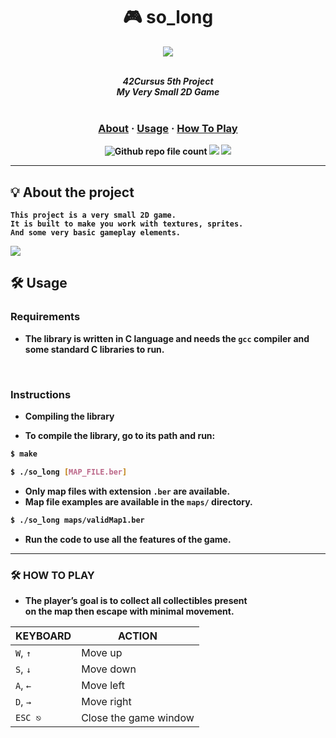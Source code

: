 <div align=center >
<h1>🎮 so_long</h1>
<a href="https://github.com/h-beeen/42cursus/tree/master/so_long"><img src="https://github.com/h-beeen/42cursus/assets/112257466/d66ae677-3a70-42ff-81b5-3a31e02af864"/></a>
</div>
<br/>

<p align="center">
	<b><i>42Cursus 5th Project<br/>
  	My Very Small 2D Game</i></br></br>
</p>
	<h3 align="center">
	<a href="https://github.com/h-beeen/42cursus/tree/master/so_long#-about-the-project">About</a>
	<span> · </span>
	<a href="https://github.com/h-beeen/42cursus/tree/master/so_long#%EF%B8%8F-usage">Usage</a>
	<span> · </span>
	<a href="https://github.com/h-beeen/42cursus/tree/master/so_long#%EF%B8%8F-usage">How To Play</a>
	</h3>
	<p align="center">
	<img alt="Github repo file count" src="https://img.shields.io/github/directory-file-count/h-beeen/42Cursus/so_long/so_long?logo=c&style=for-the-badge" /> <img src="https://img.shields.io/badge/100/100-007396?style=for-the-badge&logo=42&label=Score&logoColor=white&color=darkgreen"> <img src="https://img.shields.io/badge/2023&brvbar;06&brvbar;17-007396?style=for-the-badge&logo=Starship&label=completed&logoColor=white&color=black">
	</p>

---

## 💡 About the project

	This project is a very small 2D game.
	It is built to make you work with textures, sprites.
	And some very basic gameplay elements.

![](https://github-production-user-asset-6210df.s3.amazonaws.com/112257466/244761187-95f1c4a1-e968-4952-b12c-222a738ba840.png?X-Amz-Algorithm=AWS4-HMAC-SHA256&X-Amz-Credential=AKIAIWNJYAX4CSVEH53A%2F20230618%2Fus-east-1%2Fs3%2Faws4_request&X-Amz-Date=20230618T090631Z&X-Amz-Expires=300&X-Amz-Signature=e72ae0623c199af502935cebcf281992bec4c6760ac1c2e7459ae8317a588605&X-Amz-SignedHeaders=host&actor_id=112257466&key_id=0&repo_id=593634376)	

## 🛠️ Usage

### Requirements

- The library is written in C language and needs the **`gcc` compiler** and some standard **C libraries** to run.

<br/>

### Instructions

- Compiling the library

- To compile the library, go to its path and run:

```bash
$ make

$ ./so_long [MAP_FILE.ber]
```
- Only map files with extension `.ber` are available.
- Map file examples are available in the `maps/` directory.

```bash
$ ./so_long maps/validMap1.ber
```
- Run the code to use all the features of the game.

---

### 🛠️ HOW TO PLAY
- The player’s goal is to collect all collectibles present <br/>
  on the map then escape with minimal movement.

|KEYBOARD|ACTION|
|---|---|
|`W`, `↑`|Move up|
|`S`, `↓`|Move down|
|`A`, `←`|Move left|
|`D`, `→`|Move right|
|`ESC ⎋`|Close the game window|